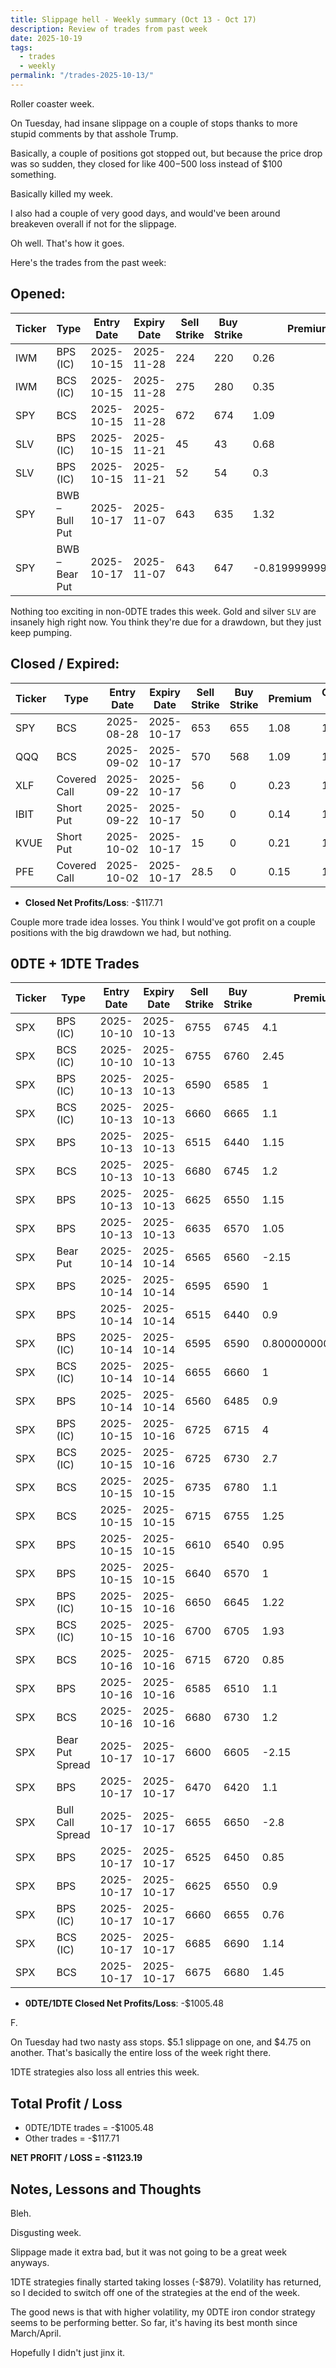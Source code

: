 ```yaml
---
title: Slippage hell - Weekly summary (Oct 13 - Oct 17)
description: Review of trades from past week
date: 2025-10-19
tags:
  - trades
  - weekly
permalink: "/trades-2025-10-13/"
---
```


Roller coaster week.

On Tuesday, had insane slippage on a couple of stops thanks to more stupid comments by that asshole Trump.  

Basically, a couple of positions got stopped out, but because the price drop was so sudden, they closed for like $400-$500 loss instead of $100 something.

Basically killed my week.

I also had a couple of very good days, and would've been around breakeven overall if not for the slippage.

Oh well.  That's how it goes.

Here's the trades from the past week:

## Opened:

<div class="trade-table weekly full-width">

|**Ticker**|**Type**|**Entry Date**|**Expiry Date**|**Sell Strike**|**Buy Strike**|**Premium**|**Open Qty**|**Fee open**|**Net Premium**|
|---|---|---|---|---|---|---|---|---|---|
|IWM|BPS (IC)|2025-10-15|2025-11-28|224|220|0.26|1|1.4|24.6|
|IWM|BCS (IC)|2025-10-15|2025-11-28|275|280|0.35|1|1.4|33.6|
|SPY|BCS|2025-10-15|2025-11-28|672|674|1.09|1|2.1|106.9|
|SLV|BPS (IC)|2025-10-15|2025-11-21|45|43|0.68|1|1.4|66.6|
|SLV|BPS (IC)|2025-10-15|2025-11-21|52|54|0.3|1|1.4|28.6|
|SPY|BWB – Bull Put|2025-10-17|2025-11-07|643|635|1.32|1|1.4|130.6|
|SPY|BWB – Bear Put|2025-10-17|2025-11-07|643|647|-0.819999999999999|1|1.4|-83.4|

</div>

Nothing too exciting in non-0DTE trades this week.  Gold and silver `SLV` are insanely high right now. You think they're due for a drawdown, but they just keep pumping.

## Closed / Expired:

<div class = "trade-table weekly full-width">

|**Ticker**|**Type**|**Entry Date**|**Expiry Date**|**Sell Strike**|**Buy Strike**|**Premium**|**Open Qty**|**Fee open**|**Net Premium**|**Close Date**|**Close Cost**|**Close Qty**|**Fee close**|**Profit/Loss**|
|---|---|---|---|---|---|---|---|---|---|---|---|---|---|---|
|SPY|BCS|2025-08-28|2025-10-17|653|655|1.08|1|2.11|105.89|2025-10-17|-2|1|0|-94.11|
|QQQ|BCS|2025-09-02|2025-10-17|570|568|1.09|1|2.11|106.89|2025-10-17|-2|1|0|-93.11|
|XLF|Covered Call|2025-09-22|2025-10-17|56|0|0.23|1|0.57|22.43|2025-10-17|0|1|0|22.43|
|IBIT|Short Put|2025-09-22|2025-10-17|50|0|0.14|1|0.74|13.26|2025-10-17|0|1|0|13.26|
|KVUE|Short Put|2025-10-02|2025-10-17|15|0|0.21|1|0.63|20.37|2025-10-17|0|1|0|20.37|
|PFE|Covered Call|2025-10-02|2025-10-17|28.5|0|0.15|1|1.55|13.45|2025-10-17||1|0|13.45|

</div>

- **Closed Net Profits/Loss**: -$117.71

Couple more trade idea losses.  You think I would've got profit on a couple positions with the big drawdown we had, but nothing.


## 0DTE + 1DTE Trades

<div class = "trade-table weekly full-width">

|**Ticker**|**Type**|**Entry Date**|**Expiry Date**|**Sell Strike**|**Buy Strike**|**Premium**|**Open Qty**|**Fee open**|**Net Premium**|**Exit Date**|**Close Cost**|**Close Qty**|**Fee close**|**Profit/Loss**|
|---|---|---|---|---|---|---|---|---|---|---|---|---|---|---|
|SPX|BPS (IC)|2025-10-10|2025-10-13|6755|6745|4.1|1|3.48|406.52|2025-10-13|-10|1|0|-593.48|
|SPX|BCS (IC)|2025-10-10|2025-10-13|6755|6760|2.45|1|3.28|241.72|2025-10-13|0|1|0|241.72|
|SPX|BPS (IC)|2025-10-13|2025-10-13|6590|6585|1|1|3.28|96.72|2025-10-13|0|1|0|96.72|
|SPX|BCS (IC)|2025-10-13|2025-10-13|6660|6665|1.1|1|3.28|106.72|2025-10-13|0|1|0|106.72|
|SPX|BPS|2025-10-13|2025-10-13|6515|6440|1.15|1|3.39|111.61|2025-10-13|0|1|0|111.61|
|SPX|BCS|2025-10-13|2025-10-13|6680|6745|1.2|1|3.19|116.81|2025-10-13|-2.45|1|3.19|-131.38|
|SPX|BPS|2025-10-13|2025-10-13|6625|6550|1.15|1|3.19|111.81|2025-10-13|-2.5|1|3.39|-141.58|
|SPX|BPS|2025-10-13|2025-10-13|6635|6570|1.05|1|3.19|101.81|2025-10-13|-2.35|1|3.19|-136.38|
|SPX|Bear Put|2025-10-14|2025-10-14|6565|6560|-2.15|1|3.28|-218.28|2025-10-14|0|1|0|-218.28|
|SPX|BPS|2025-10-14|2025-10-14|6595|6590|1|1|3.28|96.72|2025-10-14|0|1|0|96.72|
|SPX|BPS|2025-10-14|2025-10-14|6515|6440|0.9|1|3.19|86.81|2025-10-14|-6.9|1|1.64|-604.83|
|SPX|BPS (IC)|2025-10-14|2025-10-14|6595|6590|0.800000000000001|1|3.28|76.7200000000001|2025-10-14|0|1|0|76.7200000000001|
|SPX|BCS (IC)|2025-10-14|2025-10-14|6655|6660|1|1|3.28|96.72|2025-10-14|0|1|0|96.72|
|SPX|BPS|2025-10-14|2025-10-14|6560|6485|0.9|1|3.19|86.81|2025-10-14|-6.55|1|3.39|-571.58|
|SPX|BPS (IC)|2025-10-15|2025-10-16|6725|6715|4|1|3.28|396.72|2025-10-16|-10|1|0|-603.28|
|SPX|BCS (IC)|2025-10-15|2025-10-16|6725|6730|2.7|1|3.28|266.72|2025-10-16|0|1|0|266.72|
|SPX|BCS|2025-10-15|2025-10-15|6735|6780|1.1|1|3.39|106.61|2025-10-15|0|1|0|106.61|
|SPX|BCS|2025-10-15|2025-10-15|6715|6755|1.25|1|3.19|121.81|2025-10-15|0|1|0|121.81|
|SPX|BPS|2025-10-15|2025-10-15|6610|6540|0.95|1|3.19|91.81|2025-10-15|0|1|0|91.81|
|SPX|BPS|2025-10-15|2025-10-15|6640|6570|1|1|3.19|96.81|2025-10-15|0|1|0|96.81|
|SPX|BPS (IC)|2025-10-15|2025-10-16|6650|6645|1.22|1|3.28|118.72|2025-10-16|-5|1|0|-381.28|
|SPX|BCS (IC)|2025-10-15|2025-10-16|6700|6705|1.93|1|3.28|189.72|2025-10-16|0|1|0|189.72|
|SPX|BCS|2025-10-16|2025-10-16|6715|6720|0.85|1|3.28|81.72|2025-10-16|0|1|0|81.72|
|SPX|BPS|2025-10-16|2025-10-16|6585|6510|1.1|1|3.19|106.81|2025-10-16|-2.25|1|3.19|-121.38|
|SPX|BCS|2025-10-16|2025-10-16|6680|6730|1.2|1|3.19|116.81|2025-10-16|0|1|0|116.81|
|SPX|Bear Put Spread|2025-10-17|2025-10-17|6600|6605|-2.15|1|3.28|-218.28|2025-10-17|0|1|0|-218.28|
|SPX|BPS|2025-10-17|2025-10-17|6470|6420|1.1|1|3.19|106.81|2025-10-17|0|1|0|106.81|
|SPX|Bull Call Spread|2025-10-17|2025-10-17|6655|6650|-2.8|1|3.28|-283.28|2025-10-17|5|1|0|216.72|
|SPX|BPS|2025-10-17|2025-10-17|6525|6450|0.85|1|3.19|81.81|2025-10-17|0|1|0|81.81|
|SPX|BPS|2025-10-17|2025-10-17|6625|6550|0.9|1|3.19|86.81|2025-10-17|0|1|0|86.81|
|SPX|BPS (IC)|2025-10-17|2025-10-17|6660|6655|0.76|1|3.28|72.72|2025-10-17|0|1|0|72.72|
|SPX|BCS (IC)|2025-10-17|2025-10-17|6685|6690|1.14|1|3.28|110.72|2025-10-17|0|1|0|110.72|
|SPX|BCS|2025-10-17|2025-10-17|6675|6680|1.45|1|3.28|141.72|2025-10-17|0|1|0|141.72|

</div>

- **0DTE/1DTE Closed Net Profits/Loss**: -$1005.48

F.

On Tuesday had two nasty ass stops.  $5.1 slippage on one, and $4.75 on another.  That's basically the entire loss of the week right there.

1DTE strategies also loss all entries this week.

## Total Profit / Loss

+ 0DTE/1DTE trades = -$1005.48
+ Other trades = -$117.71

**NET PROFIT / LOSS = -$1123.19**

## Notes, Lessons and Thoughts

Bleh.  

Disgusting week.  

Slippage made it extra bad, but it was not going to be a great week anyways.

1DTE strategies finally started taking losses (-$879).  Volatility has returned, so I decided to switch off one of the strategies at the end of the week.

The good news is that with higher volatility, my 0DTE iron condor strategy seems to be performing better.  So far, it's having its best month since March/April.  

Hopefully I didn't just jinx it.